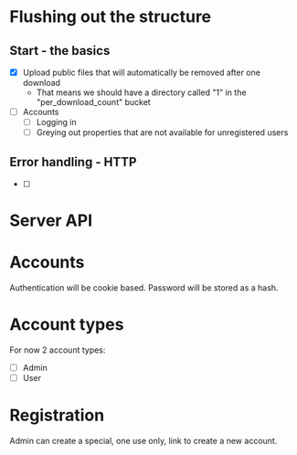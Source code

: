 # Flushing out the structure

## Start - the basics

- [x] Upload public files that will automatically be removed after one download
  - That means we should have a directory called "1" in the "per_download_count" bucket
- [ ] Accounts 
  - [ ] Logging in
  - [ ] Greying out properties that are not available for unregistered users

## Error handling - HTTP 

- [ ] 

# Server API

# Accounts

Authentication will be cookie based. Password will be stored as a hash. 

# Account types 

For now 2 account types:

- [ ] Admin
- [ ] User

# Registration

Admin can create a special, one use only, link to create a new account. 